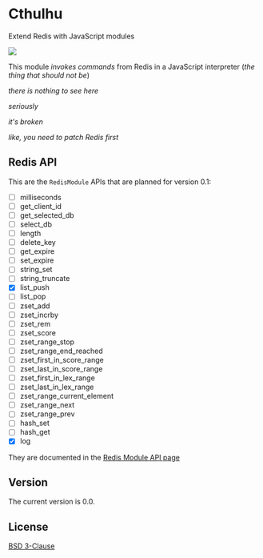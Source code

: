 # Cthulhu
Extend Redis with JavaScript modules

![](https://c1.staticflickr.com/9/8758/18161295638_6fc93ec641_b.jpg)

This module *invokes commands* from Redis in a JavaScript interpreter (*the thing that should not be*)

*there is nothing to see here*

*seriously*

*it's broken*



*like, you need to patch Redis first*

## Redis API

This are the `RedisModule` APIs that are planned for version 0.1:

 * [ ] milliseconds
 * [ ] get_client_id
 * [ ] get_selected_db
 * [ ] select_db
 * [ ] length
 * [ ] delete_key
 * [ ] get_expire
 * [ ] set_expire
 * [ ] string_set
 * [ ] string_truncate
 * [x] list_push
 * [ ] list_pop
 * [ ] zset_add
 * [ ] zset_incrby
 * [ ] zset_rem
 * [ ] zset_score
 * [ ] zset_range_stop
 * [ ] zset_range_end_reached
 * [ ] zset_first_in_score_range
 * [ ] zset_last_in_score_range
 * [ ] zset_first_in_lex_range
 * [ ] zset_last_in_lex_range
 * [ ] zset_range_current_element
 * [ ] zset_range_next
 * [ ] zset_range_prev
 * [ ] hash_set
 * [ ] hash_get
 * [x] log

 They are documented in the [Redis Module API page](https://github.com/antirez/redis/blob/unstable/src/modules/API.md)

 ## Version

 The current version is 0.0.

 ## License

 [BSD 3-Clause](https://github.com/sklivvz/cthulhu/blob/master/LICENSE)